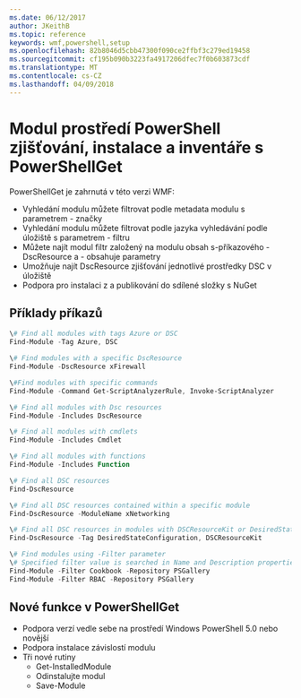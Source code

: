 ```yaml
---
ms.date: 06/12/2017
author: JKeithB
ms.topic: reference
keywords: wmf,powershell,setup
ms.openlocfilehash: 82b8046d5cbb47300f090ce2ffbf3c279ed19458
ms.sourcegitcommit: cf195b090b3223fa4917206dfec7f0b603873cdf
ms.translationtype: MT
ms.contentlocale: cs-CZ
ms.lasthandoff: 04/09/2018
---
```

# <a name="powershell-module-discovery-install-and-inventory-with-powershellget"></a>Modul prostředí PowerShell zjišťování, instalace a inventáře s PowerShellGet

PowerShellGet je zahrnutá v této verzi WMF:
-   Vyhledání modulu můžete filtrovat podle metadata modulu s parametrem - značky
-   Vyhledání modulu můžete filtrovat podle jazyka vyhledávání podle úložiště s parametrem - filtru
-   Můžete najít modul filtr založený na modulu obsah s-příkazového - DscResource a - obsahuje parametry
-   Umožňuje najít DscResource zjišťování jednotlivé prostředky DSC v úložiště
-   Podpora pro instalaci z a publikování do sdílené složky s NuGet

## <a name="example-commands"></a>Příklady příkazů
```powershell
\# Find all modules with tags Azure or DSC
Find-Module -Tag Azure, DSC

\# Find modules with a specific DscResource
Find-Module -DscResource xFirewall

\#Find modules with specific commands
Find-Module -Command Get-ScriptAnalyzerRule, Invoke-ScriptAnalyzer

\# Find all modules with Dsc resources
Find-Module -Includes DscResource

\# Find all modules with cmdlets
Find-Module -Includes Cmdlet

\# Find all modules with functions
Find-Module -Includes Function

\# Find all DSC resources
Find-DscResource

\# Find all DSC resources contained within a specific module
Find-DscResource -ModuleName xNetworking

\# Find all DSC resources in modules with DSCResourceKit or DesiredStateConfiguration
Find-DscResource -Tag DesiredStateConfiguration, DSCResourceKit

\# Find modules using -Filter parameter
\# Specified filter value is searched in Name and Description properties
Find-Module -Filter Cookbook -Repository PSGallery
Find-Module -Filter RBAC -Repository PSGallery
```

## <a name="new-features-in-powershellget"></a>Nové funkce v PowerShellGet
-   Podpora verzí vedle sebe na prostředí Windows PowerShell 5.0 nebo novější
-   Podpora instalace závislostí modulu
-   Tři nové rutiny
    -   Get-InstalledModule
    -   Odinstalujte modul
    -   Save-Module